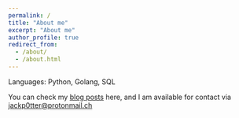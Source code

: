 ```yaml
---
permalink: /
title: "About me"
excerpt: "About me"
author_profile: true
redirect_from: 
  - /about/
  - /about.html
---
```


Languages: Python, Golang, SQL


You can check my [blog posts](/year-archive) here, and I am available for contact via jackp0tter@protonmail.ch
